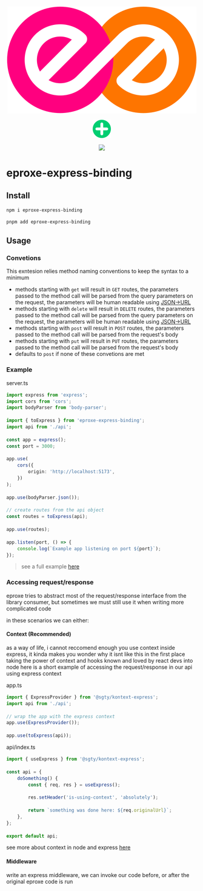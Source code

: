 <p align="center">
	<img src="../../images/eproxe.svg"/>
</p>
	<p align="center"><img src="../../images/plus.svg"/></p>
<p align="center">
	<img src="https://raw.githubusercontent.com/aleksandryackovlev/openapi-mock-express-middleware/master/assets/express-logo.png"/>
</p>

# eproxe-express-binding

## Install

```bash
npm i eproxe-express-binding
```

```bash
pnpm add eproxe-express-binding
```

## Usage

### Convetions

This exntesion relies method naming conventions to keep the syntax to a minimum

-   methods starting with `get` will result in `GET` routes, the parameters passed to the method call will be parsed from the query parameters on the request, the parameters will be human readable using [JSON->URL](https://jsonurl.org/)
-   methods starting with `delete` will result in `DELETE` routes, the parameters passed to the method call will be parsed from the query parameters on the request, the parameters will be human readable using [JSON->URL](https://jsonurl.org/)
-   methods starting with `post` will result in `POST` routes, the parameters passed to the method call will be parsed from the request's body
-   methods starting with `put` will result in `PUT` routes, the parameters passed to the method call will be parsed from the request's body
-   defaults to `post` if none of these convetions are met

### Example

server.ts

```ts
import express from 'express';
import cors from 'cors';
import bodyParser from 'body-parser';

import { toExpress } from 'eproxe-express-binding';
import api from './api';

const app = express();
const port = 3000;

app.use(
	cors({
		origin: 'http://localhost:5173',
	})
);

app.use(bodyParser.json());

// create routes from the api object
const routes = toExpress(api);

app.use(routes);

app.listen(port, () => {
	console.log(`Example app listening on port ${port}`);
});
```

> see a full example [here](../../example/README.md)

### Accessing request/response

eproxe tries to abstract most of the request/response interface from the library consumer, but sometimes we must still use it when writing more complicated code

in these scenarios we can either:

#### Context (Recommended)

as a way of life, i cannot reccomend enough you use context inside express, it kinda makes you wonder why it isnt like this in the first place
taking the power of context and hooks known and loved by react devs into node
here is a short example of accessing the request/response in our api using express context

app.ts

```ts
import { ExpressProvider } from '@sgty/kontext-express';
import api from './api';

// wrap the app with the express context
app.use(ExpressProvider());

app.use(toExpress(api));
```

api/index.ts

```ts
import { useExpress } from '@sgty/kontext-express';

const api = {
	doSomething() {
		const { req, res } = useExpress();

		res.setHeader('is-using-context', 'absolutely');

		return `something was done here: ${req.originalUrl}`;
	},
};

export default api;
```

see more about context in node and express [here](https://github.com/2mer/kontext)

#### Middleware

write an express middleware, we can invoke our code before, or after the original eproxe code is run
